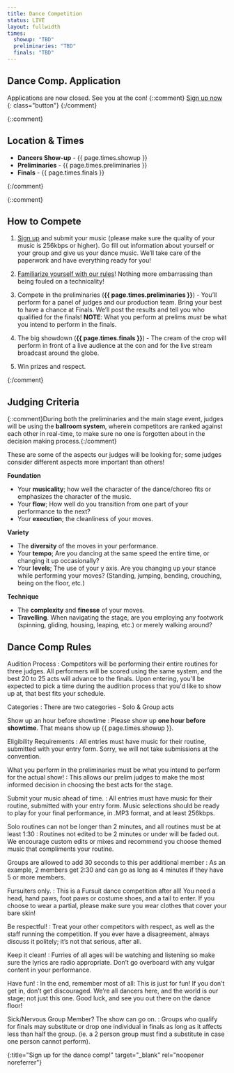 ```yaml
---
title: Dance Competition
status: LIVE
layout: fullwidth
times: 
  showup: "TBD"
  preliminaries: "TBD"
  finals: "TBD"
---
```


<div class="one-full bg-one textcenter">
<div class="page-wrapper">

## Dance Comp. Application
Applications are now closed. See you at the con!
{::comment}
[Sign up now][reglink]
{: class="button"}
{:/comment}
</div>
</div>


{::comment}
<div class="one-full bg-two hide">
<div class="page-wrapper">

## Location &amp; Times

- **Dancers Show-up** - {{ page.times.showup }}
- **Preliminaries** - {{ page.times.preliminaries }}
- **Finals** - {{ page.times.finals }}

</div>
</div>
{:/comment}


{::comment}
<div class="one-full bg-two">
<div class="page-wrapper">

## How to Compete

1. [Sign up][reglink] and submit your music (please make sure the quality of your music is 256kbps or higher).
   Go fill out information about yourself or your group and give us your dance music.
   We’ll take care of the paperwork and have everything ready for you!

2. <a href="#dance-comp-rules">Familiarize yourself with our rules</a>! Nothing more embarrassing than being fouled on a technicality!

3. Compete in the preliminaries (**{{ page.times.preliminaries }}**) - You’ll perform for a panel of judges and our production team.
   Bring your best to have a chance at Finals. We’ll post the results and tell you who qualified for the finals!
   **NOTE**: What you perform at prelims *must* be what you intend to perform in the finals.

4. The big showdown (**{{ page.times.finals }}**) - The cream of the crop will perform in front of a live audience at the con and for the live stream broadcast around the globe.

5. Win prizes and respect.


</div>
</div>
{:/comment}

<div class="one-full bg-three">
<div class="page-wrapper">

## Judging Criteria

{::comment}During both the preliminaries and the main stage event, judges will be using the **ballroom system**, wherein competitors are ranked against each other in real-time, to make sure no one is forgotten about in the decision making process.{:/comment}

These are some of the aspects our judges will be looking for; some judges consider different aspects more important than others!
  
**Foundation**
  - Your **musicality**; how well the character of the dance/choreo fits or emphasizes the character of the music.
  - Your **flow**; How well do you transition from one part of your performance to the next?
  - Your **execution**; the cleanliness of your moves.

**Variety**
  - The **diversity** of the moves in your performance.
  - Your **tempo**; Are you dancing at the same speed the entire time, or changing it up occasionally?
  - Your **levels**; The use of your y axis. Are you changing up your stance while performing your moves? (Standing, jumping, bending, crouching, being on the floor, etc.)

**Technique**
  - The **complexity** and **finesse** of your moves.
  - **Travelling**. When navigating the stage, are you employing any footwork (spinning, gliding, housing, leaping, etc.) or merely walking around?


</div>
</div>



<div class="one-full bg-four">
<div class="page-wrapper">

## Dance Comp Rules

<div class="accordion-list">

Audition Process
: Competitors will be performing their entire routines for three judges.
  All performers will be scored using the same system, and the best 20 to 25 acts will advance to the finals.
  Upon entering, you'll be expected to pick a time during the audition process that you'd like to show up at, that best fits your schedule.

Categories
: There are two categories - Solo &amp; Group acts

Show up an hour before showtime
: Please show up **one hour before showtime**. That means show up {{ page.times.showup }}.

Eligibility Requirements
: All entries must have music for their routine, submitted with your entry form.
  Sorry, we will not take submissions at the convention.

What you perform in the preliminaries must be what you intend to perform for the actual show!
: This allows our prelim judges to make the most informed decision in choosing the best acts for the stage.

Submit your music ahead of time.
: All entries must have music for their routine, submitted with your entry form. Music selections should be ready to play for your final performance, in .MP3 format, and at least 256kbps.

Solo routines can not be longer than 2 minutes, and all routines must be at least 1:30
: Routines not edited to be 2 minutes or under will be faded out. We encourage custom edits or mixes and recommend you choose themed music that compliments your routine.

Groups are allowed to add 30 seconds to this per additional member
: As an example, 2 members get 2:30 and can go as long as 4 minutes if they have 5 or more members.

Fursuiters only.
: This is a Fursuit dance competition after all!
  You need a head, hand paws, foot paws or costume shoes, and a tail to enter.
  If you choose to wear a partial, please make sure you wear clothes that cover your bare skin!

Be respectful!
: Treat your other competitors with respect, as well as the staff running the competition. If you ever have a disagreement, always discuss it politely; it’s not that serious, after all.

Keep it clean!
: Furries of all ages will be watching and listening so make sure the lyrics are radio appropriate. 
  Don’t go overboard with any vulgar content in your performance.

Have fun!
: In the end, remember most of all: This is just for fun! If you don’t get in, don’t get discouraged. We’re all dancers here, and the world is our stage; not just this one. Good luck, and see you out there on the dance floor!

Sick/Nervous Group Member? The show can go on.
: Groups who qualify for finals may substitute or drop one individual in finals as long as it affects less than half the group.  (ie. a 2 person group must find a substitute in case one person cannot perform).

</div>


</div>
</div>


[reglink]: https://goo.gl/forms/bB4q0pOiQMujkmf63
{:title="Sign up for the dance comp!" target="_blank" rel="noopener noreferrer"}

